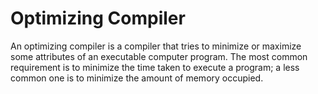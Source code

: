 # Optimizing Compiler

An optimizing compiler is a compiler that tries to minimize or maximize some attributes of an executable computer program. The most common requirement is to minimize the time taken to execute a program; a less common one is to minimize the amount of memory occupied.
